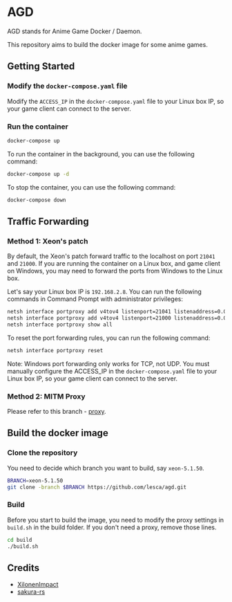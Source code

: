 # AGD

AGD stands for Anime Game Docker / Daemon.

This repository aims to build the docker image for some anime games.


## Getting Started

### Modify the `docker-compose.yaml` file

Modify the `ACCESS_IP` in the `docker-compose.yaml` file to your Linux box IP, so your game client can connect to the server.

### Run the container

```bash
docker-compose up
```

To run the container in the background, you can use the following command:

```bash
docker-compose up -d
```

To stop the container, you can use the following command:

```bash
docker-compose down
```

## Traffic Forwarding

### Method 1: Xeon's patch

By default, the Xeon's patch forward traffic to the localhost on port `21041` and `21000`. If you are running the container on a Linux box, and game client on Windows, you may need to forward the ports from Windows to the Linux box.

Let's say your Linux box IP is `192.168.2.8`. You can run the following commands in Command Prompt with administrator privileges:

```cmd
netsh interface portproxy add v4tov4 listenport=21041 listenaddress=0.0.0.0 connectport=21041 connectaddress=192.168.2.8
netsh interface portproxy add v4tov4 listenport=21000 listenaddress=0.0.0.0 connectport=21000 connectaddress=192.168.2.8
netsh interface portproxy show all
```

To reset the port forwarding rules, you can run the following command:

```cmd
netsh interface portproxy reset
```

Note: Windows port forwarding only works for TCP, not UDP. You must manually configure the ACCESS_IP in the `docker-compose.yaml` file to your Linux box IP, so your game client can connect to the server.

### Method 2: MITM Proxy

Please refer to this branch - [proxy](../../tree/proxy).

## Build the docker image

### Clone the repository

You need to decide which branch you want to build, say `xeon-5.1.50`.

```bash
BRANCH=xeon-5.1.50
git clone -branch $BRANCH https://github.com/lesca/agd.git
```

### Build

Before you start to build the image, you need to modify the proxy settings in `build.sh` in the build folder. If you don't need a proxy, remove those lines.

```bash
cd build
./build.sh
```

## Credits

- [XilonenImpact](https://git.xeondev.com/reversedrooms/XilonenImpact)
- [sakura-rs](https://git.xeondev.com/sakura-rs/sakura-rs)